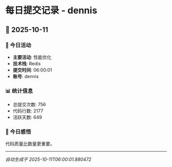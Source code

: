 # 每日提交记录 - dennis

## 📅 2025-10-11

### 🎯 今日活动
- **主要活动**: 性能优化
- **技术栈**: Redis
- **提交时间**: 06:00:01
- **账号**: dennis

### 📊 统计信息
- 总提交次数: 756
- 代码行数: 2177
- 活跃天数: 649

### 💭 今日感悟
代码质量比数量更重要。

---
*自动生成于 2025-10-11T06:00:01.880472*
